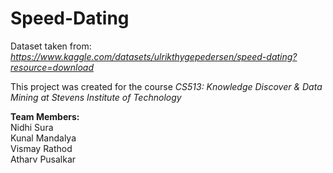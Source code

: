 # Speed-Dating

Dataset taken from:
*https://www.kaggle.com/datasets/ulrikthygepedersen/speed-dating?resource=download*

This project was created for the course *CS513: Knowledge Discover & Data Mining at Stevens Institute of Technology*

**Team Members:**<br>
Nidhi Sura<br>
Kunal Mandalya<br>
Vismay Rathod<br>
Atharv Pusalkar<br>
